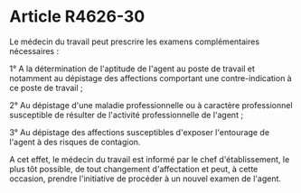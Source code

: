 # Article R4626-30

Le médecin du travail peut prescrire les examens complémentaires nécessaires :

1° A la détermination de l'aptitude de l'agent au poste de travail et notamment au dépistage des affections comportant une contre-indication à ce poste de travail ;

2° Au dépistage d'une maladie professionnelle ou à caractère professionnel susceptible de résulter de l'activité professionnelle de l'agent ;

3° Au dépistage des affections susceptibles d'exposer l'entourage de l'agent à des risques de contagion.

A cet effet, le médecin du travail est informé par le chef d'établissement, le plus tôt possible, de tout changement d'affectation et peut, à cette occasion, prendre l'initiative de procéder à un nouvel examen de l'agent.